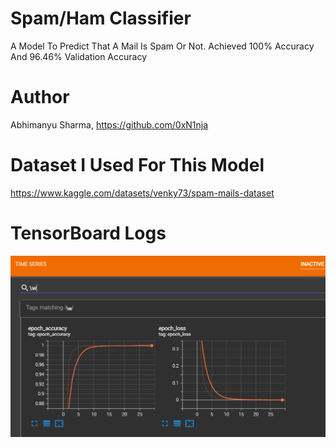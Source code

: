 # Spam/Ham Classifier
A Model To Predict That A Mail Is Spam Or Not. Achieved 100% Accuracy And 96.46% Validation Accuracy
# Author
Abhimanyu Sharma, https://github.com/0xN1nja
# Dataset I Used For This Model
https://www.kaggle.com/datasets/venky73/spam-mails-dataset
# TensorBoard Logs
![TensorBoard Logs](https://raw.githubusercontent.com/0xN1nja/Spam-Ham-Classification-Using-TensorFlow-NLP/master/epoch_acc_and_loss.png)
